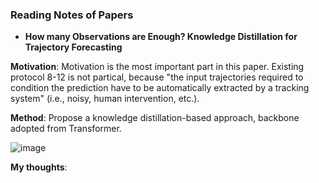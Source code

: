 ### Reading Notes of Papers

- **How many Observations are Enough? Knowledge Distillation for Trajectory Forecasting**

**Motivation**: Motivation is the most important part in this paper. Existing protocol 8-12 is not partical, because "the input trajectories required to condition the prediction have to be automatically extracted by a tracking system" (i.e., noisy, human intervention, etc.). 

**Method**: Propose a knowledge distillation-based approach, backbone adopted from Transformer.

![image](https://user-images.githubusercontent.com/26733510/160408321-83679426-8bb7-41c5-9a49-7a1b7b5989eb.png)


**My thoughts**: 
